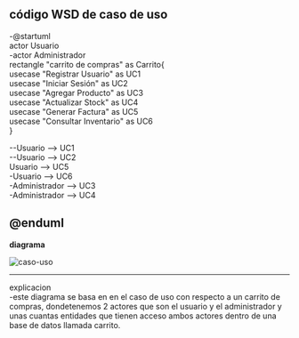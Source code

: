 código WSD de caso de uso
------------------------------------------
-@startuml  
actor Usuario  
-actor Administrador  
rectangle "carrito de compras" as Carrito{  
usecase "Registrar Usuario" as UC1  
usecase "Iniciar Sesión" as UC2  
usecase "Agregar Producto" as UC3  
usecase "Actualizar Stock" as UC4  
usecase "Generar Factura" as UC5  
usecase "Consultar Inventario" as UC6  
}

--Usuario --> UC1  
--Usuario --> UC2  
Usuario --> UC5  
-Usuario --> UC6  
-Administrador --> UC3  
-Administrador --> UC4

@enduml
----------------------------------------

**diagrama** 


![caso-uso](c:\Users\USUARIO\Desktop\uml\dinamico\caso-de-uso\@startuml\@startuml.png)

------------------------------------------------------------

explicacion   
-este diagrama se basa en en el caso de uso con respecto a un carrito de compras, dondetenemos 2 actores que son el usuario y el administrador y unas cuantas entidades que tienen acceso ambos actores dentro de una base de datos llamada carrito. 
